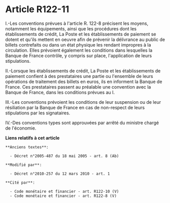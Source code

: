 # Article R122-11

I.-Les conventions prévues à l'article R. 122-8 précisent les moyens, notamment les équipements, ainsi que les procédures
dont les établissements de crédit, La Poste et les établissements de paiement se dotent et qu'ils mettent en oeuvre afin de
prévenir la délivrance au public de billets contrefaits ou dans un état physique les rendant impropres à la circulation.
Elles prévoient également les conditions dans lesquelles la Banque de France contrôle, y compris sur place, l'application de
leurs stipulations. 

II.-Lorsque les établissements de crédit, La Poste et les établissements de paiement confient à des prestataires une partie
ou l'ensemble de leurs opérations de traitement des billets en euros, ils en informent la Banque de France. Ces prestataires
passent au préalable une convention avec la Banque de France, dans les conditions prévues au I. 

III.-Les conventions prévoient les conditions de leur suspension ou de leur résiliation par la Banque de France en cas de
non-respect de leurs stipulations par les signataires. 

IV.-Des conventions types sont approuvées par arrêté du ministre chargé de l'économie.

**Liens relatifs à cet article**

	**Anciens textes**:

	  - Décret n°2005-487 du 18 mai 2005 - art. 8 (Ab)

	**Modifié par**:

	  - Décret n°2010-257 du 12 mars 2010 - art. 1

	**Cité par**:

	  - Code monétaire et financier - art. R122-10 (V)
	  - Code monétaire et financier - art. R122-8 (V)
